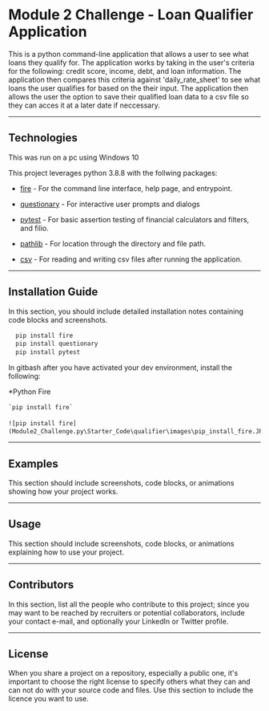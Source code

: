 # Module 2 Challenge - Loan Qualifier Application

This is a python command-line application that allows a user to see what loans they qualify for. The application works by taking in the user's criteria for the following: credit score, income, debt, and loan information. The application then compares this criteria against 'daily_rate_sheet' to see what loans the user qualifies for based on the their input. The application then allows the user the option to save their qualified loan data to a csv file so they can acces it at a later date if neccessary. 

---

## Technologies

This was run on a pc using Windows 10

This project leverages python 3.8.8 with the follwing packages:

* [fire](https://github.com/google/python-fire) - For the command line interface, help page, and entrypoint.

* [questionary](https://github.com/tmbo/questionary) - For interactive user prompts and dialogs

* [pytest](https://docs.pytest.org/en/stable/) - For basic assertion testing of financial calculators and filters, and filio.

* [pathlib](https://docs.python.org/3/library/pathlib.html) - For location through the directory and file path.

* [csv](https://docs.python.org/3/library/csv.html) - For reading and writing csv files after running the application.

---

## Installation Guide

In this section, you should include detailed installation notes containing code blocks and screenshots.

```python
  pip install fire
  pip install questionary
  pip install pytest
```
In gitbash after you have activated your dev environment, install the following:

*Python Fire

    `pip install fire`

    ![pip install fire](Module2_Challenge.py\Starter_Code\qualifier\images\pip_install_fire.JPG)

---

## Examples

This section should include screenshots, code blocks, or animations showing how your project works.

---

## Usage

This section should include screenshots, code blocks, or animations explaining how to use your project.

---

## Contributors

In this section, list all the people who contribute to this project; since you may want to be reached by recruiters or potential collaborators, include your contact e-mail, and optionally your LinkedIn or Twitter profile.

---

## License

When you share a project on a repository, especially a public one, it's important to choose the right license to specify others what they can and can not do with your source code and files. Use this section to include the licence you want to use.
